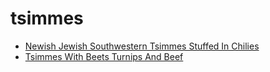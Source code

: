 # tsimmes

 * [Newish Jewish Southwestern Tsimmes Stuffed In Chilies](index/n/newish-jewish-southwestern-tsimmes-stuffed-in-chilies-40016.json)
 * [Tsimmes With Beets Turnips And Beef](index/t/tsimmes-with-beets-turnips-and-beef-40009.json)
